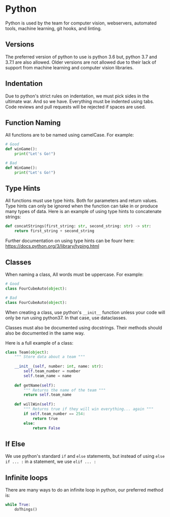 # Python
Python is used by the team for computer vision, webservers, automated tools, machine learning, git hooks, and linting.

## Versions
The preferred version of python to use is python 3.6 but, python 3.7 and 3.7.1 are also allowed. Older versions are not allowed due to their lack of support from machine learning and computer vision libraries.

## Indentation
Due to python's strict rules on indentation, we must pick sides in the ultimate war. And so we have. Everything must be indented using tabs. Code reviews and pull requests will be rejected if spaces are used.

## Function Naming
All functions are to be named using camelCase. For example:
```python
# Good
def winGame():
	print("Let's Go!")

# Bad
def WinGame():
	print("Let's Go!")
```

## Type Hints
All functions must use type hints. Both for parameters and return values. Type hints can only be ignored when the function can take in or produce many types of data. Here is an example of using type hints to concatenate strings:
```python
def concatStrings(first_string: str, second_string: str) -> str:
	return first_string + second_string
```

Further documentation on using type hints can be founr here: https://docs.python.org/3/library/typing.html

## Classes
When naming a class, All words must be uppercase. For example:
```python
# Good
class FourCubeAuto(object):

# Bad
class FourCubeAuto(object):
```

When creating a class, use python's `__init__` function unless your code will only be run using python37. In that case, use dataclasses.

Classes must also be documented using docstrings. Their methods should also be documented in the same way.

Here is a full example of a class:
```python
class Team(object):
	""" Store data about a team """
	
	__init__(self, number: int, name: str):
		self.team_number = number
		self.team_name = name
		
	def getName(self):
		""" Returns the name of the team """
		return self.team_name
	
	def willWin(self):
		""" Returns true if they will win everything... again """
		if self.team_number == 254:
			return true
		else:
			return False
```

## If Else
We use python's standard `if` and `else` statements, but instead of using `else if ... :` in a statement, we use `elif ... :`

## Infinite loops
There are many ways to do an infinite loop in python, our preferred method is:
```python
while True:
	doThings()
```
